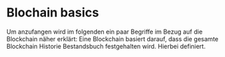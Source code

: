# Blochain basics

Um anzufangen wird im folgenden ein paar Begriffe im Bezug auf die Blockchain näher erklärt:
Eine Blockchain basiert darauf, dass die gesamte Blockchain Historie Bestandsbuch festgehalten wird.
Hierbei definiert.